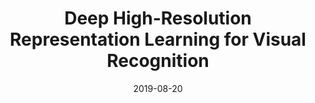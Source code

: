 ---
title: "Deep High-Resolution Representation Learning for Visual Recognition"
collection: preprints
permalink: /publication/Deep_High
date: 2019-08-20
venue: "CoRR abs/1908.07919"
city: 
state: ""
thumbnail: "Deep_High.png"
teaser :
authors: "Jingdong Wang, Ke Sun, Tianheng Cheng, Borui Jiang, Chaorui Deng, Yang Zhao, Dong Liu, Yadong Mu, Mingkui Tan, Xinggang Wang, Wenyu Liu, Bin Xiao"
bibtex: Deep_High.txt
uri: Deep_High.pdf
arxiv: https://arxiv.org/abs/1908.07919
project: 
source: 
poster: 
data: https://github.com/HRNet
---
